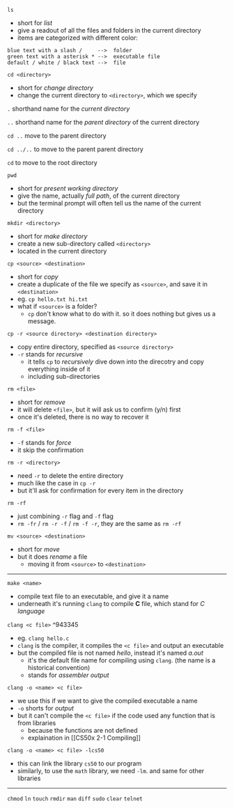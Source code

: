 `ls`
* short for *list*
* give a readout of all the files and folders in the current directory
* items are categorized with different color:
```
blue text with a slash /     -->  folder
green text with a asterisk * -->  executable file
default / white / black text -->  file
```


`cd <directory>`
* short for *change directory*
* change the current directory to `<directory>`, which we specify

`.`
shorthand name for the *current directory*

`..`
shorthand name for the *parent directory* of the current directory

`cd ..`
move to the parent directory

`cd ../..`
to move to the parent parent directory

`cd`
to move to the root directory


`pwd`
* short for *present working directory*
* give the name, actually *full path*, of the current directory
* but the terminal prompt will often tell us the name of the current directory


`mkdir <directory>`
* short for *make directory*
* create a new sub-directory called `<directory>`
* located in the current directory


`cp <source> <destination>`
* short for *copy*
* create a duplicate of the file we specify as `<source>`, and save it in `<destination>`
* eg. `cp hello.txt hi.txt`
* what if `<source>` is a folder?
	* `cp` don't know what to do with it. so it does nothing but gives us a message.

`cp -r <source directory> <destination directory>`
* copy entire directory, specified as `<source directory>`
* `-r` stands for *recursive*
	* it tells `cp` to *recursively* dive down into the direcotry and copy everything inside of it
	* including sub-directories


`rm <file>`
* short for *remove*
* it will delete `<file>`, but it will ask us to confirm (y/n) first
* once it's deleted, there is no way to recover it

`rm -f <file>`
* `-f` stands for *force*
* it skip the confirmation

`rm -r <directory>`
* need `-r` to delete the entire directory
* much like the case in `cp -r`
* but it'll ask for confirmation for every item in the directory

`rm -rf`
* just combining `-r` flag and `-f` flag
* `rm -fr` / `rm -r -f` / `rm -f -r`, they are the same as `rm -rf`


`mv <source> <destination>`
* short for *move*
* but it does *rename* a file
	* moving it from `<source>` to `<destination>`
___

`make <name>`
* compile text file to an executable, and give it a name
* underneath it's running `clang` to compile **C** file, which stand for *C language*


`clang <c file>` ^943345
* eg. `clang hello.c`
* `clang` is the compiler, it compiles the `<c file>` and output an executable
* but the compiled file is not named *hello*, instead it's named *a.out*
	* it's the default file name for compiling using `clang`. (the name is a historical convention)
	* stands for *assembler output*

`clang -o <name> <c file>`
* we use this if we want to give the compiled executable a name
* `-o` shorts for *output*
* but it can't compile the `<c file>` if the code used any function that is from libraries
	* because the functions are not defined
	* explaination in [[CS50x 2-1 Compiling]]

`clang -o <name> <c file> -lcs50`
* this can link the library `cs50` to our program
* similarly, to use the `math` library, we need `-lm`. and same for other libraries
___

`chmod`
`ln`
`touch`
`rmdir`
`man`
`diff`
`sudo`
`clear`
`telnet`

